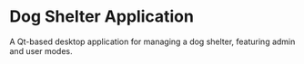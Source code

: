 # Dog Shelter Application
 A Qt-based desktop application for managing a dog shelter, featuring admin and user modes. 

